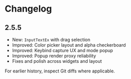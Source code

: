 # Changelog

## 2.5.5
- New: `InputTextEx` with drag selection
- Improved: Color picker layout and alpha checkerboard
- Improved: Keybind capture UX and mode popup
- Improved: Popup render proxy reliability
- Fixes and polish across widgets and layout

For earlier history, inspect Git diffs where applicable. 